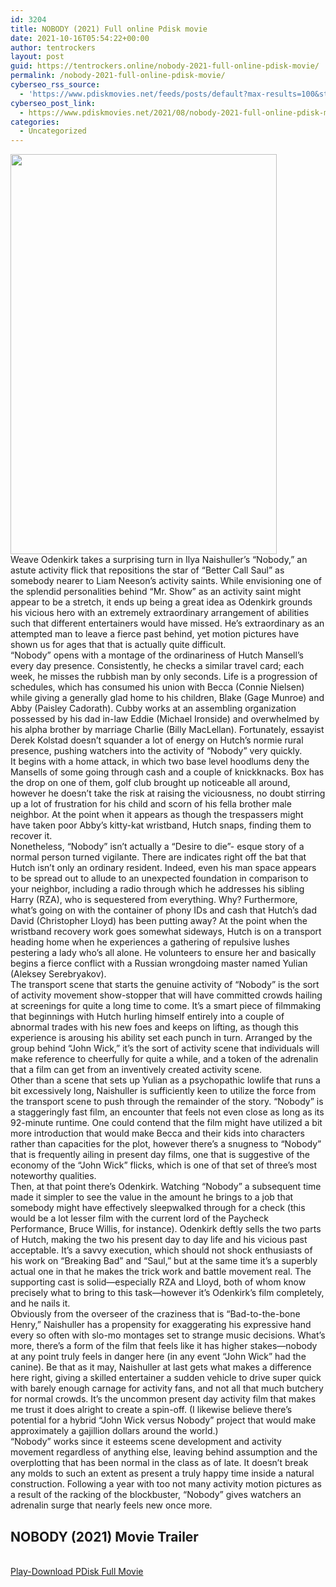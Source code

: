 ```yaml
---
id: 3204
title: NOBODY (2021) Full online Pdisk movie
date: 2021-10-16T05:54:22+00:00
author: tentrockers
layout: post
guid: https://tentrockers.online/nobody-2021-full-online-pdisk-movie/
permalink: /nobody-2021-full-online-pdisk-movie/
cyberseo_rss_source:
  - 'https://www.pdiskmovies.net/feeds/posts/default?max-results=100&start-index=1001'
cyberseo_post_link:
  - https://www.pdiskmovies.net/2021/08/nobody-2021-full-online-pdisk-movie.html
categories:
  - Uncategorized
---
```

<div class="separator">
  <a href="https://1.bp.blogspot.com/-o8MQS53X-ic/YRgL_d13BbI/AAAAAAAAAM8/y1FUlY1HCPACjefYnCVznT8Ikp5MghH5wCLcBGAsYHQ/s2048/NOBODY%2B%25282021%2529%2BFull%2Bonline%2BPdisk%2Bmovie.jpg" imageanchor="1"><img loading="lazy" border="0" data-original-height="2048" data-original-width="1365" height="640" src="https://1.bp.blogspot.com/-o8MQS53X-ic/YRgL_d13BbI/AAAAAAAAAM8/y1FUlY1HCPACjefYnCVznT8Ikp5MghH5wCLcBGAsYHQ/w426-h640/NOBODY%2B%25282021%2529%2BFull%2Bonline%2BPdisk%2Bmovie.jpg" width="426" /></a>
</div>



<div>
  <div>
    <span>Weave Odenkirk takes a surprising turn in Ilya Naishuller&#8217;s &#8220;Nobody,&#8221; an astute activity flick that repositions the star of &#8220;Better Call Saul&#8221; as somebody nearer to Liam Neeson&#8217;s activity saints. While envisioning one of the splendid personalities behind &#8220;Mr. Show&#8221; as an activity saint might appear to be a stretch, it ends up being a great idea as Odenkirk grounds his vicious hero with an extremely extraordinary arrangement of abilities such that different entertainers would have missed. He&#8217;s extraordinary as an attempted man to leave a fierce past behind, yet motion pictures have shown us for ages that that is actually quite difficult.&nbsp;</span>
  </div>
  
  <div>
    <span>&#8220;Nobody&#8221; opens with a montage of the ordinariness of Hutch Mansell&#8217;s every day presence. Consistently, he checks a similar travel card; each week, he misses the rubbish man by only seconds. Life is a progression of schedules, which has consumed his union with Becca (Connie Nielsen) while giving a generally glad home to his children, Blake (Gage Munroe) and Abby (Paisley Cadorath). Cubby works at an assembling organization possessed by his dad in-law Eddie (Michael Ironside) and overwhelmed by his alpha brother by marriage Charlie (Billy MacLellan). Fortunately, essayist Derek Kolstad doesn&#8217;t squander a lot of energy on Hutch&#8217;s normie rural presence, pushing watchers into the activity of &#8220;Nobody&#8221; very quickly.&nbsp;</span>
  </div>
  
  <div>
    <span>It begins with a home attack, in which two base level hoodlums deny the Mansells of some going through cash and a couple of knickknacks. Box has the drop on one of them, golf club brought up noticeable all around, however he doesn&#8217;t take the risk at raising the viciousness, no doubt stirring up a lot of frustration for his child and scorn of his fella brother male neighbor. At the point when it appears as though the trespassers might have taken poor Abby&#8217;s kitty-kat wristband, Hutch snaps, finding them to recover it.</span>
  </div>
  
  <div>
    <span>Nonetheless, &#8220;Nobody&#8221; isn&#8217;t actually a &#8220;Desire to die&#8221;- esque story of a normal person turned vigilante. There are indicates right off the bat that Hutch isn&#8217;t only an ordinary resident. Indeed, even his man space appears to be spread out to allude to an unexpected foundation in comparison to your neighbor, including a radio through which he addresses his sibling Harry (RZA), who is sequestered from everything. Why? Furthermore, what&#8217;s going on with the container of phony IDs and cash that Hutch&#8217;s dad David (Christopher Lloyd) has been putting away? At the point when the wristband recovery work goes somewhat sideways, Hutch is on a transport heading home when he experiences a gathering of repulsive lushes pestering a lady who&#8217;s all alone. He volunteers to ensure her and basically begins a fierce conflict with a Russian wrongdoing master named Yulian (Aleksey Serebryakov).&nbsp;</span>
  </div>
  
  <div>
    <span>The transport scene that starts the genuine activity of &#8220;Nobody&#8221; is the sort of activity movement show-stopper that will have committed crowds hailing at screenings for quite a long time to come. It&#8217;s a smart piece of filmmaking that beginnings with Hutch hurling himself entirely into a couple of abnormal trades with his new foes and keeps on lifting, as though this experience is arousing his ability set each punch in turn. Arranged by the group behind &#8220;John Wick,&#8221; it&#8217;s the sort of activity scene that individuals will make reference to cheerfully for quite a while, and a token of the adrenalin that a film can get from an inventively created activity scene.&nbsp;</span>
  </div>
  
  <div>
    <span>Other than a scene that sets up Yulian as a psychopathic lowlife that runs a bit excessively long, Naishuller is sufficiently keen to utilize the force from the transport scene to push through the remainder of the story. &#8220;Nobody&#8221; is a staggeringly fast film, an encounter that feels not even close as long as its 92-minute runtime. One could contend that the film might have utilized a bit more introduction that would make Becca and their kids into characters rather than capacities for the plot, however there&#8217;s a snugness to &#8220;Nobody&#8221; that is frequently ailing in present day films, one that is suggestive of the economy of the &#8220;John Wick&#8221; flicks, which is one of that set of three&#8217;s most noteworthy qualities.&nbsp;</span>
  </div>
  
  <div>
    <span>Then, at that point there&#8217;s Odenkirk. Watching &#8220;Nobody&#8221; a subsequent time made it simpler to see the value in the amount he brings to a job that somebody might have effectively sleepwalked through for a check (this would be a lot lesser film with the current lord of the Paycheck Performance, Bruce Willis, for instance). Odenkirk deftly sells the two parts of Hutch, making the two his present day to day life and his vicious past acceptable. It&#8217;s a savvy execution, which should not shock enthusiasts of his work on &#8220;Breaking Bad&#8221; and &#8220;Saul,&#8221; but at the same time it&#8217;s a superbly actual one in that he makes the trick work and battle movement real. The supporting cast is solid—especially RZA and Lloyd, both of whom know precisely what to bring to this task—however it&#8217;s Odenkirk&#8217;s film completely, and he nails it.&nbsp;&nbsp;</span>
  </div>
  
  <div>
    <span>Obviously from the overseer of the craziness that is &#8220;Bad-to-the-bone Henry,&#8221; Naishuller has a propensity for exaggerating his expressive hand every so often with slo-mo montages set to strange music decisions. What&#8217;s more, there&#8217;s a form of the film that feels like it has higher stakes—nobody at any point truly feels in danger here (in any event &#8220;John Wick&#8221; had the canine). Be that as it may, Naishuller at last gets what makes a difference here right, giving a skilled entertainer a sudden vehicle to drive super quick with barely enough carnage for activity fans, and not all that much butchery for normal crowds. It&#8217;s the uncommon present day activity film that makes me trust it does alright to create a spin-off. (I likewise believe there&#8217;s potential for a hybrid &#8220;John Wick versus Nobody&#8221; project that would make approximately a gajillion dollars around the world.)&nbsp;</span>
  </div>
  
  <div>
    <span>&#8220;Nobody&#8221; works since it esteems scene development and activity movement regardless of anything else, leaving behind assumption and the overplotting that has been normal in the class as of late. It doesn&#8217;t break any molds to such an extent as present a truly happy time inside a natural construction. Following a year with too not many activity motion pictures as a result of the racking of the blockbuster, &#8220;Nobody&#8221; gives watchers an adrenalin surge that nearly feels new once more.</span>
  </div>
</div>

<div>
  <h2>
    <span>NOBODY&nbsp;(2021)&nbsp;Movie Trailer</span>
  </h2>
</div>

  
<a href="https://kofilink.com/1/bnYyaW45MDAwbG50?dn=1" onclick="window.open('https://kofilink.com/1/bnYyaW45MDAwbG50?dn=1','popup','width=600,height=600'); return false;" target="popup" rel="noopener"><br /> Play-Download PDisk Full Movie<br /> </a>